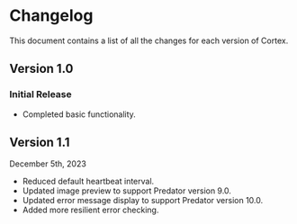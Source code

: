 # Changelog

This document contains a list of all the changes for each version of Cortex.


## Version 1.0 

### Initial Release

- Completed basic functionality.


## Version 1.1

December 5th, 2023

- Reduced default heartbeat interval.
- Updated image preview to support Predator version 9.0.
- Updated error message display to support Predator version 10.0.
- Added more resilient error checking.
